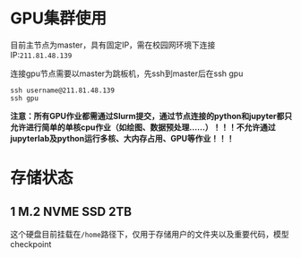# GPU集群使用

目前主节点为master，具有固定IP，需在校园网环境下连接  
IP:`211.81.48.139`

连接gpu节点需要以master为跳板机，先ssh到master后在ssh gpu
```
ssh username@211.81.48.139
ssh gpu
```
**注意：所有GPU作业都需通过Slurm提交，通过节点连接的python和jupyter都只允许进行简单的单核cpu作业（如绘图、数据预处理……）！！！不允许通过jupyterlab及python运行多核、大内存占用、GPU等作业！！！**

# 存储状态
## 1 M.2 NVME SSD 2TB
这个硬盘目前挂载在`/home`路径下，仅用于存储用户的文件夹以及重要代码，模型checkpoint
